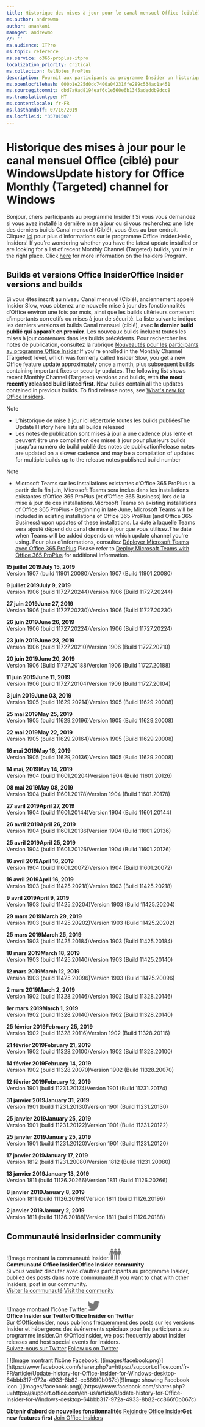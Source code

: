 ```yaml
---
title: Historique des mises à jour pour le canal mensuel Office (ciblé)
ms.author: andrewmo
author: anankani
manager: andrewmo
//: ''
ms.audience: ITPro
ms.topic: reference
ms.service: o365-proplus-itpro
localization_priority: Critical
ms.collection: RelNotes_ProPlus
description: Fournit aux participants au programme Insider un historique des mises à jour pour les versions Canal mensuel (ciblé) pour ordinateur de bureau Windows
ms.openlocfilehash: 000b1e225d0dc7400a04231ffe289c534ac1a451
ms.sourcegitcommit: dbd7a9ad8194eaf6c1e560e6b1345adeddb9dcc8
ms.translationtype: HT
ms.contentlocale: fr-FR
ms.lasthandoff: 07/16/2019
ms.locfileid: "35701507"
---
```

# <a name="update-history-for-office-monthly-targeted-channel-for-windows"></a><span data-ttu-id="2e9c3-103">Historique des mises à jour pour le canal mensuel Office (ciblé) pour Windows</span><span class="sxs-lookup"><span data-stu-id="2e9c3-103">Update history for Office Monthly (Targeted) channel for Windows</span></span>

<span data-ttu-id="2e9c3-p101">Bonjour, chers participants au programme Insider ! Si vous vous demandez si vous avez installé la dernière mise à jour ou si vous recherchez une liste des derniers builds Canal mensuel (Ciblé), vous êtes au bon endroit. Cliquez [ici](https://insider.office.com/) pour plus d’informations sur le programme Office Insider.</span><span class="sxs-lookup"><span data-stu-id="2e9c3-p101">Hello, Insiders! If you're wondering whether you have the latest update installed or are looking for a list of recent Monthly Channel (Targeted) builds, you're in the right place. Click [here](https://insider.office.com/) for more information on the Insiders Program.</span></span>

## <a name="office-insider-versions-and-builds"></a><span data-ttu-id="2e9c3-107">Builds et versions Office Insider</span><span class="sxs-lookup"><span data-stu-id="2e9c3-107">Office Insider versions and builds</span></span>

<span data-ttu-id="2e9c3-p102">Si vous êtes inscrit au niveau Canal mensuel (Ciblé), anciennement appelé Insider Slow, vous obtenez une nouvelle mise à jour des fonctionnalités d’Office environ une fois par mois, ainsi que les builds ultérieurs contenant d’importants correctifs ou mises à jour de sécurité. La liste suivante indique les derniers versions et builds Canal mensuel (ciblé), avec **le dernier build publié qui apparaît en premier**. Les nouveaux builds incluent toutes les mises à jour contenues dans les builds précédents. Pour rechercher les notes de publication, consultez la rubrique [Nouveautés pour les participants au programme Office Insider](https://support.office.com/fr-FR/article/what-s-new-for-office-insiders-c152d1e2-96ff-4ce9-8c14-e74e13847a24).</span><span class="sxs-lookup"><span data-stu-id="2e9c3-p102">If you're enrolled in the Monthly Channel (Targeted) level, which was formerly called Insider Slow, you get a new Office feature update approximately once a month, plus subsequent builds containing important fixes or security updates. The following list shows recent Monthly Channel (Targeted) versions and builds, with **the most recently released build listed first**. New builds contain all the updates contained in previous builds. To find release notes, see [What's new for Office Insiders](https://support.office.com/en-us/article/what-s-new-for-office-insiders-c152d1e2-96ff-4ce9-8c14-e74e13847a24).</span></span>

> [!NOTE]
> - <span data-ttu-id="2e9c3-112">L’historique de mise à jour ici répertorie toutes les builds publiées</span><span class="sxs-lookup"><span data-stu-id="2e9c3-112">The Update History here lists all builds released</span></span>
> - <span data-ttu-id="2e9c3-113">Les notes de publication sont mises à jour à une cadence plus lente et peuvent être une compilation des mises à jour pour plusieurs builds jusqu’au numéro de build publié des notes de publication</span><span class="sxs-lookup"><span data-stu-id="2e9c3-113">Release notes are updated on a slower cadence and may be a compilation of updates for multiple builds up to the release notes published build number</span></span>

 > [!NOTE]
> - <span data-ttu-id="2e9c3-114">Microsoft Teams sur les installations existantes d’Office 365 ProPlus : à partir de la fin juin, Microsoft Teams sera inclus dans les installations existantes d’Office 365 ProPlus (et d’Office 365 Business) lors de la mise à jour de ces installations.</span><span class="sxs-lookup"><span data-stu-id="2e9c3-114">Microsoft Teams on existing installations of Office 365 ProPlus - Beginning in late June, Microsoft Teams will be included in existing installations of Office 365 ProPlus (and Office 365 Business) upon updates of these installations.</span></span> <span data-ttu-id="2e9c3-115">La date à laquelle Teams sera ajouté dépend du canal de mise à jour que vous utilisez.</span><span class="sxs-lookup"><span data-stu-id="2e9c3-115">The date when Teams will be added depends on which update channel you're using.</span></span> <span data-ttu-id="2e9c3-116">Pour plus d’informations, consultez [Déployer Microsoft Teams avec Office 365 ProPlus](https://docs.microsoft.com/fr-FR/deployoffice/teams-install).</span><span class="sxs-lookup"><span data-stu-id="2e9c3-116">Please refer to [Deploy Microsoft Teams with Office 365 ProPlus](https://docs.microsoft.com/en-us/deployoffice/teams-install) for additional information.</span></span>

[//]: # (NE PAS SUPPRIMER)

<span data-ttu-id="2e9c3-118">**15 juillet 2019**</span><span class="sxs-lookup"><span data-stu-id="2e9c3-118">**July 15, 2019**</span></span><br/>
<span data-ttu-id="2e9c3-119">Version 1907 (build 11901.20080)</span><span class="sxs-lookup"><span data-stu-id="2e9c3-119">Version 1907 (Build 11901.20080)</span></span><br/>

<span data-ttu-id="2e9c3-120">**9 juillet 2019**</span><span class="sxs-lookup"><span data-stu-id="2e9c3-120">**July 9, 2019**</span></span><br/>
<span data-ttu-id="2e9c3-121">Version 1906 (build 11727.20244)</span><span class="sxs-lookup"><span data-stu-id="2e9c3-121">Version 1906 (Build 11727.20244)</span></span><br/>

<span data-ttu-id="2e9c3-122">**27 juin 2019**</span><span class="sxs-lookup"><span data-stu-id="2e9c3-122">**June 27, 2019**</span></span><br/>
<span data-ttu-id="2e9c3-123">Version 1906 (build 11727.20230)</span><span class="sxs-lookup"><span data-stu-id="2e9c3-123">Version 1906 (Build 11727.20230)</span></span><br/>

<span data-ttu-id="2e9c3-124">**26 juin 2019**</span><span class="sxs-lookup"><span data-stu-id="2e9c3-124">**June 26, 2019**</span></span><br/>
<span data-ttu-id="2e9c3-125">Version 1906 (build 11727.20224)</span><span class="sxs-lookup"><span data-stu-id="2e9c3-125">Version 1906 (Build 11727.20224)</span></span><br/>

<span data-ttu-id="2e9c3-126">**23 juin 2019**</span><span class="sxs-lookup"><span data-stu-id="2e9c3-126">**June 23, 2019**</span></span><br/>
<span data-ttu-id="2e9c3-127">Version 1906 (build 11727.20210)</span><span class="sxs-lookup"><span data-stu-id="2e9c3-127">Version 1906 (Build 11727.20210)</span></span><br/>

<span data-ttu-id="2e9c3-128">**20 juin 2019**</span><span class="sxs-lookup"><span data-stu-id="2e9c3-128">**June 20, 2019**</span></span><br/>
<span data-ttu-id="2e9c3-129">Version 1906 (Build 11727.20188)</span><span class="sxs-lookup"><span data-stu-id="2e9c3-129">Version 1906 (Build 11727.20188)</span></span><br/>

<span data-ttu-id="2e9c3-130">**11 juin 2019**</span><span class="sxs-lookup"><span data-stu-id="2e9c3-130">**June 11, 2019**</span></span><br/>
<span data-ttu-id="2e9c3-131">Version 1906 (build 11727.20104)</span><span class="sxs-lookup"><span data-stu-id="2e9c3-131">Version 1906 (Build 11727.20104)</span></span><br/>

<span data-ttu-id="2e9c3-132">**3 juin 2019**</span><span class="sxs-lookup"><span data-stu-id="2e9c3-132">**June 03, 2019**</span></span><br/>
<span data-ttu-id="2e9c3-133">Version 1905 (build 11629.20214)</span><span class="sxs-lookup"><span data-stu-id="2e9c3-133">Version 1905 (Build 11629.20008)</span></span><br/>

<span data-ttu-id="2e9c3-134">**25 mai 2019**</span><span class="sxs-lookup"><span data-stu-id="2e9c3-134">**May 25, 2019**</span></span><br/>
<span data-ttu-id="2e9c3-135">Version 1905 (build 11629.20196)</span><span class="sxs-lookup"><span data-stu-id="2e9c3-135">Version 1905 (Build 11629.20008)</span></span><br/>

<span data-ttu-id="2e9c3-136">**22 mai 2019**</span><span class="sxs-lookup"><span data-stu-id="2e9c3-136">**May 22, 2019**</span></span><br/> <span data-ttu-id="2e9c3-137">Version 1905 (build 11629.20164)</span><span class="sxs-lookup"><span data-stu-id="2e9c3-137">Version 1905 (Build 11629.20008)</span></span><br/>

<span data-ttu-id="2e9c3-138">**16 mai 2019**</span><span class="sxs-lookup"><span data-stu-id="2e9c3-138">**May 16, 2019**</span></span><br/>
<span data-ttu-id="2e9c3-139">Version 1905 (build 11629,20136)</span><span class="sxs-lookup"><span data-stu-id="2e9c3-139">Version 1905 (Build 11629.20008)</span></span><br/>

<span data-ttu-id="2e9c3-140">**14 mai, 2019**</span><span class="sxs-lookup"><span data-stu-id="2e9c3-140">**May 14, 2019**</span></span><br/>
<span data-ttu-id="2e9c3-141">Version 1904 (build 11601,20204)</span><span class="sxs-lookup"><span data-stu-id="2e9c3-141">Version 1904 (Build 11601.20126)</span></span><br/>

<span data-ttu-id="2e9c3-142">**08 mai 2019**</span><span class="sxs-lookup"><span data-stu-id="2e9c3-142">**May 08, 2019**</span></span><br/>
<span data-ttu-id="2e9c3-143">Version 1904 (build 11601.20178)</span><span class="sxs-lookup"><span data-stu-id="2e9c3-143">Version 1904 (Build 11601.20178)</span></span><br/>

<span data-ttu-id="2e9c3-144">**27 avril 2019**</span><span class="sxs-lookup"><span data-stu-id="2e9c3-144">**April 27, 2019**</span></span><br/>
<span data-ttu-id="2e9c3-145">Version 1904 (build 11601.20144)</span><span class="sxs-lookup"><span data-stu-id="2e9c3-145">Version 1904 (Build 11601.20144)</span></span><br/>

<span data-ttu-id="2e9c3-146">**26 avril 2019**</span><span class="sxs-lookup"><span data-stu-id="2e9c3-146">**April 26, 2019**</span></span><br/>
<span data-ttu-id="2e9c3-147">Version 1904 (build 11601.20136)</span><span class="sxs-lookup"><span data-stu-id="2e9c3-147">Version 1904 (Build 11601.20136)</span></span><br/>

<span data-ttu-id="2e9c3-148">**25 avril 2019**</span><span class="sxs-lookup"><span data-stu-id="2e9c3-148">**April 25, 2019**</span></span><br/>
<span data-ttu-id="2e9c3-149">Version 1904 (build 11601.20126)</span><span class="sxs-lookup"><span data-stu-id="2e9c3-149">Version 1904 (Build 11601.20126)</span></span><br/>

<span data-ttu-id="2e9c3-150">**16 avril 2019**</span><span class="sxs-lookup"><span data-stu-id="2e9c3-150">**April 16, 2019**</span></span><br/>
<span data-ttu-id="2e9c3-151">Version 1904 (build 11601.20072)</span><span class="sxs-lookup"><span data-stu-id="2e9c3-151">Version 1904 (Build 11601.20072)</span></span><br/>

<span data-ttu-id="2e9c3-152">**16 avril 2019**</span><span class="sxs-lookup"><span data-stu-id="2e9c3-152">**April 16, 2019**</span></span><br/>
<span data-ttu-id="2e9c3-153">Version 1903 (build 11425.20218)</span><span class="sxs-lookup"><span data-stu-id="2e9c3-153">Version 1903 (Build 11425.20218)</span></span><br/>

<span data-ttu-id="2e9c3-154">**9 avril 2019**</span><span class="sxs-lookup"><span data-stu-id="2e9c3-154">**April 9, 2019**</span></span><br/>
<span data-ttu-id="2e9c3-155">Version 1903 (build 11425.20204)</span><span class="sxs-lookup"><span data-stu-id="2e9c3-155">Version 1903 (Build 11425.20204)</span></span><br/>

<span data-ttu-id="2e9c3-156">**29 mars 2019**</span><span class="sxs-lookup"><span data-stu-id="2e9c3-156">**March 29, 2019**</span></span><br/> <span data-ttu-id="2e9c3-157">Version 1903 (build 11425.20202)</span><span class="sxs-lookup"><span data-stu-id="2e9c3-157">Version 1903 (Build 11425.20202)</span></span><br/>

<span data-ttu-id="2e9c3-158">**25 mars 2019**</span><span class="sxs-lookup"><span data-stu-id="2e9c3-158">**March 25, 2019**</span></span><br/> <span data-ttu-id="2e9c3-159">Version 1903 (build 11425.20184)</span><span class="sxs-lookup"><span data-stu-id="2e9c3-159">Version 1903 (Build 11425.20184)</span></span><br/>

<span data-ttu-id="2e9c3-160">**18 mars 2019**</span><span class="sxs-lookup"><span data-stu-id="2e9c3-160">**March 18, 2019**</span></span><br/> <span data-ttu-id="2e9c3-161">Version 1903 (build 11425.20140)</span><span class="sxs-lookup"><span data-stu-id="2e9c3-161">Version 1903 (Build 11425.20140)</span></span><br/>

<span data-ttu-id="2e9c3-162">**12 mars 2019**</span><span class="sxs-lookup"><span data-stu-id="2e9c3-162">**March 12, 2019**</span></span><br/> <span data-ttu-id="2e9c3-163">Version 1903 (build 11425.20096)</span><span class="sxs-lookup"><span data-stu-id="2e9c3-163">Version 1903 (Build 11425.20096)</span></span><br/>

<span data-ttu-id="2e9c3-164">**2 mars 2019**</span><span class="sxs-lookup"><span data-stu-id="2e9c3-164">**March 2, 2019**</span></span><br/> <span data-ttu-id="2e9c3-165">Version 1902 (build 11328.20146)</span><span class="sxs-lookup"><span data-stu-id="2e9c3-165">Version 1902 (Build 11328.20146)</span></span><br/>

<span data-ttu-id="2e9c3-166">**1er mars 2019**</span><span class="sxs-lookup"><span data-stu-id="2e9c3-166">**March 1, 2019**</span></span><br/> <span data-ttu-id="2e9c3-167">Version 1902 (build 11328.20140)</span><span class="sxs-lookup"><span data-stu-id="2e9c3-167">Version 1902 (Build 11328.20140)</span></span><br/>

<span data-ttu-id="2e9c3-168">**25 février 2019**</span><span class="sxs-lookup"><span data-stu-id="2e9c3-168">**February 25, 2019**</span></span><br/> <span data-ttu-id="2e9c3-169">Version 1902 (build 11328.20116)</span><span class="sxs-lookup"><span data-stu-id="2e9c3-169">Version 1902 (Build 11328.20116)</span></span><br/>

<span data-ttu-id="2e9c3-170">**21 février 2019**</span><span class="sxs-lookup"><span data-stu-id="2e9c3-170">**February 21, 2019**</span></span><br/> <span data-ttu-id="2e9c3-171">Version 1902 (build 11328.20100)</span><span class="sxs-lookup"><span data-stu-id="2e9c3-171">Version 1902 (Build 11328.20100)</span></span><br/>

<span data-ttu-id="2e9c3-172">**14 février 2019**</span><span class="sxs-lookup"><span data-stu-id="2e9c3-172">**February 14, 2019**</span></span><br/> <span data-ttu-id="2e9c3-173">Version 1902 (build 11328.20070)</span><span class="sxs-lookup"><span data-stu-id="2e9c3-173">Version 1902 (Build 11328.20070)</span></span><br/>

<span data-ttu-id="2e9c3-174">**12 février 2019**</span><span class="sxs-lookup"><span data-stu-id="2e9c3-174">**February 12, 2019**</span></span><br/> <span data-ttu-id="2e9c3-175">Version 1901 (build 11231.20174)</span><span class="sxs-lookup"><span data-stu-id="2e9c3-175">Version 1901 (Build 11231.20174)</span></span><br/>

<span data-ttu-id="2e9c3-176">**31 janvier 2019**</span><span class="sxs-lookup"><span data-stu-id="2e9c3-176">**January 31, 2019**</span></span><br/> <span data-ttu-id="2e9c3-177">Version 1901 (build 11231.20130)</span><span class="sxs-lookup"><span data-stu-id="2e9c3-177">Version 1901 (Build 11231.20130)</span></span><br/> 

<span data-ttu-id="2e9c3-178">**25 janvier 2019**</span><span class="sxs-lookup"><span data-stu-id="2e9c3-178">**January 25, 2019**</span></span><br/> <span data-ttu-id="2e9c3-179">Version 1901 (build 11231.20122)</span><span class="sxs-lookup"><span data-stu-id="2e9c3-179">Version 1901 (Build 11231.20122)</span></span><br/> 

<span data-ttu-id="2e9c3-180">**25 janvier 2019**</span><span class="sxs-lookup"><span data-stu-id="2e9c3-180">**January 25, 2019**</span></span><br/> <span data-ttu-id="2e9c3-181">Version 1901 (build 11231.20120)</span><span class="sxs-lookup"><span data-stu-id="2e9c3-181">Version 1901 (Build 11231.20120)</span></span><br/> 

<span data-ttu-id="2e9c3-182">**17 janvier 2019**</span><span class="sxs-lookup"><span data-stu-id="2e9c3-182">**January 17, 2019**</span></span><br/> <span data-ttu-id="2e9c3-183">Version 1812 (build 11231.20080)</span><span class="sxs-lookup"><span data-stu-id="2e9c3-183">Version 1812 (Build 11231.20080)</span></span><br/> 

<span data-ttu-id="2e9c3-184">**13 janvier 2019**</span><span class="sxs-lookup"><span data-stu-id="2e9c3-184">**January 13, 2019**</span></span><br/> <span data-ttu-id="2e9c3-185">Version 1811 (build 11126.20266)</span><span class="sxs-lookup"><span data-stu-id="2e9c3-185">Version 1811 (Build 11126.20266)</span></span><br/>

<span data-ttu-id="2e9c3-186">**8 janvier 2019**</span><span class="sxs-lookup"><span data-stu-id="2e9c3-186">**January 8, 2019**</span></span><br/> <span data-ttu-id="2e9c3-187">Version 1811 (build 11126.20196)</span><span class="sxs-lookup"><span data-stu-id="2e9c3-187">Version 1811 (build 11126.20196)</span></span><br/> 

<span data-ttu-id="2e9c3-188">**2 janvier 2019**</span><span class="sxs-lookup"><span data-stu-id="2e9c3-188">**January 2, 2019**</span></span><br/> <span data-ttu-id="2e9c3-189">Version 1811 (build 11126.20188)</span><span class="sxs-lookup"><span data-stu-id="2e9c3-189">Version 1811 (build 11126.20188)</span></span><br/> 


## <a name="insider-community"></a><span data-ttu-id="2e9c3-190">Communauté Insider</span><span class="sxs-lookup"><span data-stu-id="2e9c3-190">Insider community</span></span>

<span data-ttu-id="2e9c3-191">![Image montrant la communauté Insider.</span><span class="sxs-lookup"><span data-stu-id="2e9c3-191">![Image showing insider community.</span></span> ](images/insidercommunity.png)<br/>
<span data-ttu-id="2e9c3-192">**Communauté Office Insider**</span><span class="sxs-lookup"><span data-stu-id="2e9c3-192">**Office Insider community**</span></span><br/> <span data-ttu-id="2e9c3-193">Si vous voulez discuter avec d’autres participants au programme Insider, publiez des posts dans notre communauté.</span><span class="sxs-lookup"><span data-stu-id="2e9c3-193">If you want to chat with other Insiders, post in our community.</span></span><br/><span data-ttu-id="2e9c3-194"> 
[Visiter la communauté](https://go.microsoft.com/fwlink/?linkid=843493)</span><span class="sxs-lookup"><span data-stu-id="2e9c3-194"> 
[Visit the community](https://go.microsoft.com/fwlink/?linkid=843493)</span></span><br/> 

<span data-ttu-id="2e9c3-195">![Image montrant l’icône Twitter.</span><span class="sxs-lookup"><span data-stu-id="2e9c3-195">![Image showing twitter icon.</span></span> ](images/twitter.png)<br/>
<span data-ttu-id="2e9c3-196">**Office Insider sur Twitter**</span><span class="sxs-lookup"><span data-stu-id="2e9c3-196">**Office Insider on Twitter**</span></span><br/> <span data-ttu-id="2e9c3-197">Sur @OfficeInsider, nous publions fréquemment des posts sur les versions Insider et hébergeons des événements spéciaux pour les participants au programme Insider.</span><span class="sxs-lookup"><span data-stu-id="2e9c3-197">On @OfficeInsider, we post frequently about Insider releases and host special events for Insiders.</span></span><br/><span data-ttu-id="2e9c3-198"> 
[Suivez-nous sur Twitter](https://go.microsoft.com/fwlink/?linkid=717717)</span><span class="sxs-lookup"><span data-stu-id="2e9c3-198"> 
[Follow us on Twitter](https://go.microsoft.com/fwlink/?linkid=717717)</span></span><br/> 

<span data-ttu-id="2e9c3-199">
  [
  ![Image montrant l’icône Facebook. ](images/facebook.png)](https://www.facebook.com/sharer.php?u=https://support.office.com/fr-FR/article/Update-history-for-Office-Insider-for-Windows-desktop-64bbb317-972a-4933-8b82-cc866f0b067c)</span><span class="sxs-lookup"><span data-stu-id="2e9c3-199">[![Image showing Facebook icon. ](images/facebook.png)](https://www.facebook.com/sharer.php?u=https://support.office.com/en-us/article/Update-history-for-Office-Insider-for-Windows-desktop-64bbb317-972a-4933-8b82-cc866f0b067c)</span></span>       


<span data-ttu-id="2e9c3-200">**Obtenir d’abord de nouvelles fonctionnalités**
[Rejoindre Office Insider](https://insider.office.com/)</span><span class="sxs-lookup"><span data-stu-id="2e9c3-200">**Get new features first**
[Join Office Insiders](https://insider.office.com/)</span></span>
